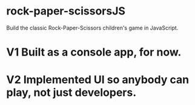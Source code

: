 # rock-paper-scissorsJS

Build the classic Rock-Paper-Scissors children's game in JavaScript.

# V1 Built as a console app, for now.

# V2 Implemented UI so anybody can play, not just developers.